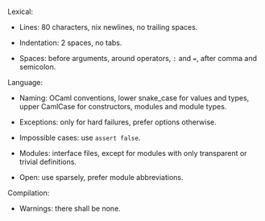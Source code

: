 Lexical:

* Lines: 80 characters, nix newlines, no trailing spaces.

* Indentation: 2 spaces, no tabs.

* Spaces: before arguments, around operators, `:` and `=`, after comma and semicolon.


Language:

* Naming: OCaml conventions, lower snake_case for values and types, upper CamlCase for constructors, modules and module types.

* Exceptions: only for hard failures, prefer options otherwise.

* Impossible cases: use `assert false`.

* Modules: interface files, except for modules with only transparent or trivial definitions.

* Open: use sparsely, prefer module abbreviations.


Compilation:

* Warnings: there shall be none.
